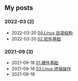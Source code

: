## My posts  
### **2022-03** (2)  
- 2022-03-20 [04.Linux 目录结构](https://blog.x2b.net/4087499240/)  
- 2022-03-20 [02.软件基础](https://blog.x2b.net/2759544459/)  
  
  
### **2021-09** (3)  
- 2021-09-18 [01.硬件基础](https://blog.x2b.net/3847559470/)  
- 2021-09-18 [03.Linux 终端操作](https://blog.x2b.net/1784829336/)  
- 2021-09-18 [](https://blog.x2b.net/0/)  
  
